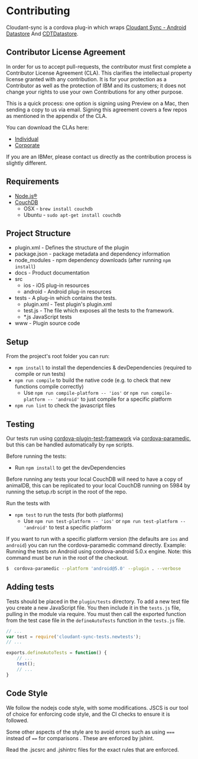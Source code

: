 # Contributing
Cloudant-sync is a cordova plug-in which wraps [Cloudant Sync - Android Datastore](https://github.com/cloudant/sync-android)
And [CDTDatastore](https://github.com/cloudant/CDTDatastore).

## Contributor License Agreement

In order for us to accept pull-requests, the contributor must first complete
a Contributor License Agreement (CLA). This clarifies the intellectual
property license granted with any contribution. It is for your protection as a
Contributor as well as the protection of IBM and its customers; it does not
change your rights to use your own Contributions for any other purpose.

This is a quick process: one option is signing using Preview on a Mac,
then sending a copy to us via email. Signing this agreement covers a few repos
as mentioned in the appendix of the CLA.

You can download the CLAs here:

 - [Individual](http://cloudant.github.io/cloudant-sync-eap/cla/cla-individual.pdf)
 - [Corporate](http://cloudant.github.io/cloudant-sync-eap/cla/cla-corporate.pdf)

If you are an IBMer, please contact us directly as the contribution process is
slightly different.

## Requirements
- [Node.js&reg;](https://nodejs.org)
- [CouchDB](http://couchdb.apache.org/)
  * OSX - `brew install couchdb`
  * Ubuntu - `sudo apt-get install couchdb`

## Project Structure
- plugin.xml - Defines the structure of the plugin
- package.json - package metadata and dependency information
- node_modules - npm dependency downloads (after running `npm install`)
- docs - Product documentation
- src
  * ios - iOS plug-in resources
  * android - Android plug-in resources
- tests - A plug-in which contains the tests.
  * plugin.xml - Test plugin's plugin.xml
  * test.js - The file which exposes all the tests to the framework.
  * \*.js JavaScript tests
- www - Plugin source code

## Setup
From the project's root folder you can run:
- `npm install` to install the dependencies & devDependencies (required to compile
   or run tests)
- `npm run compile` to build the native code (e.g. to check that new
  functions compile correctly)
    - Use `npm run compile-platform -- 'ios'` or `npm run compile-platform -- 'android'`
     to just compile for a specific platform
- `npm run lint` to check the javascript files


## Testing
Our tests run using [cordova-plugin-test-framework](https://github.com/apache/cordova-plugin-test-framework) via [cordova-paramedic](https://github.com/apache/cordova-paramedic), but this can be handled automatically
by `npm` scripts.

Before running the tests:
- Run `npm install` to get the devDependencies

Before running any tests your local CouchDB will need to have a copy of animalDB, this can be replicated
to your local CouchDB running on 5984 by running the setup.rb script in the root of the repo.

Run the tests with
- `npm test` to run the tests (for both platforms)
    - Use `npm run test-platform -- 'ios'` or `npm run test-platform -- 'android'`
     to test a specific platform

If you want to run with a specific platform version (the defaults are `ios` and `android`)
you can run the cordova-paramedic command directly. Example: Running the tests on
Android using cordova-android 5.0.x engine. Note: this command must be run in
the root of the checkout.
```sh
$  cordova-paramedic --platform 'android@5.0' --plugin . --verbose
```

## Adding tests
Tests should be placed in the `plugin/tests` directory.  To add a new test file
you create a new JavaScript file. You then include it in the `tests.js` file,
pulling in the module via require. You must then call the exported function from
the test case file in the `defineAutoTests` function in the `tests.js` file.

```js
// ...
var test = require('cloudant-sync-tests.newtests');
// ...

exports.defineAutoTests = function() {
    // ...
    test();
    // ...
}
```

## Code Style

We follow the nodejs code style, with some modifications. JSCS is our tool of
choice for enforcing code style, and the CI checks to ensure it is followed.

Some other aspects of the style are to avoid errors such as using `===` instead of
`==` for comparisons . These are enforced by jshint.

Read the .jscsrc and .jshintrc files for the exact rules that are enforced.
